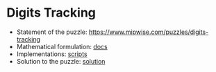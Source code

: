 # Digits Tracking
- Statement of the puzzle: https://www.mipwise.com/puzzles/digits-tracking
- Mathematical formulation: [docs](docs/README.md)
- Implementations: [scripts](scripts/README.md)
- Solution to the puzzle: [solution](docs/digits_tracking_solution.md)
